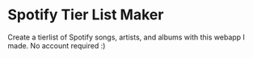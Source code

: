 # Spotify Tier List Maker
Create a tierlist of Spotify songs, artists, and albums with this webapp I made. No account required :)
